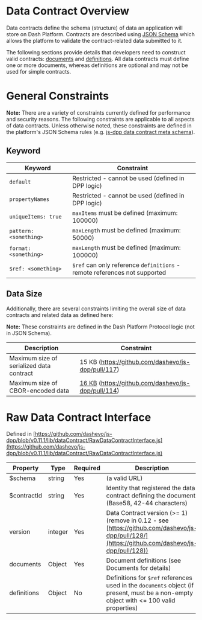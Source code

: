 # Data Contract Overview

Data contracts define the schema (structure) of data an application will store on Dash Platform. Contracts are described using [JSON Schema](https://json-schema.org/understanding-json-schema/) which allows the platform to validate the contract-related data submitted to it.

The following sections provide details that developers need to construct valid contracts: [documents](document.md#document-overview) and [definitions](document.md#definition-overview). All data contracts must define one or more documents, whereas definitions are optional and may not be used for simple contracts.

# General Constraints

**Note:** There are a variety of constraints currently defined for performance and security reasons. The following constraints are applicable to all aspects of data contracts. Unless otherwise noted, these constraints are defined in the platform's JSON Schema rules (e.g. [js-dpp data contract meta schema](https://github.com/dashevo/js-dpp/blob/v0.11.1/schema/meta/data-contract.json)).

## Keyword

| Keyword | Constraint |
| - | - |
| `default` | Restricted - cannot be used (defined in DPP logic) |
| `propertyNames` | Restricted - cannot be used (defined in DPP logic) |
| `uniqueItems: true` | `maxItems` must be defined (maximum: 100000) |
| `pattern: <something>` | `maxLength` must be defined (maximum: 50000) |
| `format: <something>` | `maxLength` must be defined (maximum: 100000) |
| `$ref: <something>` | `$ref` can only reference `definitions` - <br> remote references not supported |

## Data Size
Additionally, there are several constraints limiting the overall size of data contracts and related data as defined here:

**Note:** These constraints are defined in the Dash Platform Protocol logic (not in JSON Schema).

| Description | Constraint |
| - | - |
| Maximum size of serialized data contract | 15 KB (https://github.com/dashevo/js-dpp/pull/117) |
| Maximum size of CBOR-encoded data | [16 KB](https://github.com/dashevo/js-dpp/blob/v0.11.1/lib/util/serializer.js#L5) (https://github.com/dashevo/js-dpp/pull/114) |




# Raw Data Contract Interface

Defined in [https://github.com/dashevo/js-dpp/blob/v0.11.1/lib/dataContract/RawDataContractInterface.js](https://github.com/dashevo/js-dpp/blob/v0.11.1/lib/dataContract/RawDataContractInterface.js)

| Property | Type | Required | Description |
| - | - | - | - |
| $schema | string | Yes  | (a valid URL)
| $contractId | string | Yes | Identity that registered the data contract defining the document (Base58, 42-44 characters) |
| version | integer | Yes | Data Contract version (>= 1) (remove in 0.12 - see [https://github.com/dashevo/js-dpp/pull/128/](https://github.com/dashevo/js-dpp/pull/128)) |
| documents | Object | Yes | Document definitions (see Documents for details) |
| definitions | Object | No | Definitions for `$ref` references used in the `documents` object (if present, must be a non-empty object with <= 100 valid properties) |
